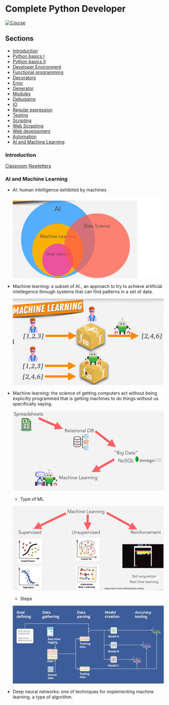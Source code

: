 # Complete Python Developer 

[![Course](https://www.udemy.com/staticx/udemy/images/v6/logo-coral-light.svg)](https://www.udemy.com/course/complete-python-developer-zero-to-mastery)


## Sections

- [Introduction](#introduction)
- [Python basics I](#python-basics-i)
- [Python basics II](#python-basics-ii)
- [Developer Environment](#developer-environment)
- [Functional programming](#functional-programming)
- [Decorators](#decorators)
- [Error](#error)
- [Generator](#generator)
- [Modules](#modules)
- [Debugging](#debugging)
- [IO](#io)
- [Regular expression](#regular-expression)
- [Testing](#testing)
- [Scripting](#scripting)
- [Web Scrapting](#web-scrapting)
- [Web development](#web-development)
- [Automation](#automation)
- [AI and Machine Learning](#ai-and-machine-learning)

### Introduction
[Classroom](https://discord.gg/nVmbHYY)
[Newletters](https://zerotomastery.io/blog/?tag=PM)

### AI and Machine Learning
- AI: human intelligence exhibited by machines

    ![<img src="AI.png" width="150"/>](./figs/AI.png)

- Machine learning: a subset of AI., an approach to try to achieve artificial intellegence through systems that can find patterns in a set of data.

    ![<img src="ML.png" width="150"/>](./figs/ML.png)

- Machine learning: the science of getting computers act without being explicitly programmed that is getting machines to do things without us specifically saying.
    
    ![<img src="DB.png" width="150"/>](./figs/DB.png)

    -  Type of ML
    
    ![<img src="type.png" width="150"/>](./figs/type.png)

    - Steps

    ![<img src="steps.png" width="150"/>](./figs/steps.png)
- Deep neural networks: one of techniques for implementing machine learning. a type of algorithm.
